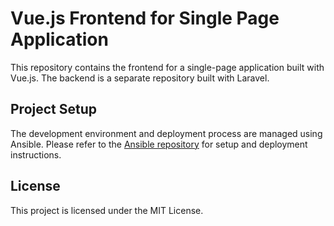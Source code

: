 # Vue.js Frontend for Single Page Application

This repository contains the frontend for a single-page application built with Vue.js. The backend is a separate repository built with Laravel.

## Project Setup

The development environment and deployment process are managed using Ansible. Please refer to the [Ansible repository](https://github.com/qfranklin/ansible) for setup and deployment instructions.

## License

This project is licensed under the MIT License.
